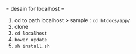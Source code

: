 = desain for localhost =

1. cd to path localhost > sample : `cd htdocs/app/`
2. clone
3. `cd localhost` 
4. `bower update`
5. `sh install.sh` 